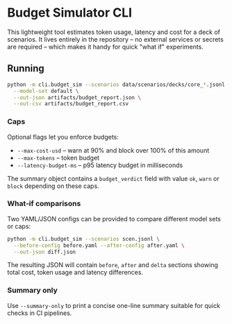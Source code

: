 # Budget Simulator CLI

This lightweight tool estimates token usage, latency and cost for a deck of
scenarios.  It lives entirely in the repository – no external services or
secrets are required – which makes it handy for quick "what if" experiments.

## Running

```bash
python -m cli.budget_sim --scenarios data/scenarios/decks/core_*.jsonl \
  --model-set default \
  --out-json artifacts/budget_report.json \
  --out-csv artifacts/budget_report.csv
```

### Caps

Optional flags let you enforce budgets:

* `--max-cost-usd` – warn at 90% and block over 100% of this amount
* `--max-tokens` – token budget
* `--latency-budget-ms` – p95 latency budget in milliseconds

The summary object contains a `budget_verdict` field with value `ok`, `warn` or
`block` depending on these caps.

### What‑if comparisons

Two YAML/JSON configs can be provided to compare different model sets or caps:

```bash
python -m cli.budget_sim --scenarios scen.jsonl \
  --before-config before.yaml --after-config after.yaml \
  --out-json diff.json
```

The resulting JSON will contain `before`, `after` and `delta` sections showing
total cost, token usage and latency differences.

### Summary only

Use `--summary-only` to print a concise one-line summary suitable for quick
checks in CI pipelines.
